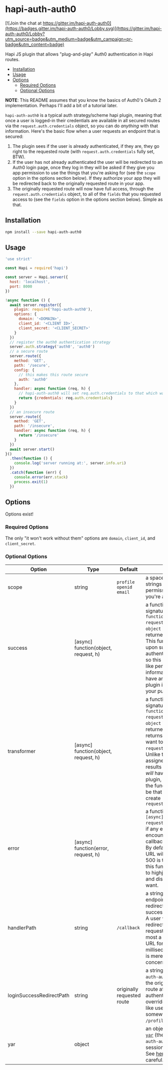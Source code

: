 # hapi-auth-auth0


[![Join the chat at https://gitter.im/hapi-auth-auth0](https://badges.gitter.im/hapi-auth-auth0/Lobby.svg)](https://gitter.im/hapi-auth-auth0/Lobby?utm_source=badge&utm_medium=badge&utm_campaign=pr-badge&utm_content=badge)

Hapi JS plugin that allows "plug-and-play" Auth0 authentication in Hapi routes.

<!-- toc -->

- [Installation](#installation)
- [Usage](#usage)
- [Options](#options)
  * [Required Options](#required-options)
  * [Optional Options](#optional-options)

<!-- tocstop -->

<strong>NOTE</strong>:  This README assumes that you know the basics of Auth0's OAuth 2 implementation.  Perhaps I'll add a bit of a tutorial later.

`hapi-auth-auth0` is a typical auth strategy/scheme hapi plugin, meaning that once a user is logged-in their credentials are available in all secured routes via the `request.auth.credentials` object, so you can do _anything_ with that information.  Here's the basic flow when a user requests an endpoint that is secured:

1.  The plugin sees if the user is already authenticated, if they are, they go right to the requested route (with `request.auth.credentials` fully set, BTW).
2. If the user has not already authenticated the user will be redirected to an Auth0 login page, once they log in they will be asked if they give you app permission to use the things that you're asking for (see the `scope` option in the options section below).  If they authorize your app they will be redirected back to the originally requested route in your app.
3. The originally requested route will now have full access, through the `request.auth.credentials` object, to all of the `fields` that you requested access to (see the `fields` option in the options section below).  Simple as that.

## Installation

```bash
npm install --save hapi-auth-auth0
```

## Usage

```js
'use strict'

const Hapi = require('hapi')

const server = Hapi.server({
  host: 'localhost',
  port: 8000
})

!async function () {
  await server.register({
    plugin: require('hapi-auth-auth0'),
    options: {
      domain: '<DOMAIN>',
      client_id: '<CLIENT ID>',
      client_secret: '<CLIENT_SECRET>'
    }
  })
  // register the auth0 authentication strategy
  server.auth.strategy('auth0', 'auth0')
  // a secure route
  server.route({
    method: 'GET',
    path: '/secure',
    config: {
      // this makes this route secure
      auth: 'auth0'
    },
    handler: async function (req, h) {
      // hapi-auth-auth0 will set req.auth.credentials to that which was returned by Auth0
      return {credentials: req.auth.credentials}
    }
  })
  // an insecure route
  server.route({
    method: 'GET',
    path: '/insecure',
    handler: async function (req, h) {
      return '/insecure'
    }
  })
  await server.start()
}()
  .then(function () {
    console.log('server running at:', server.info.uri)
  })
  .catch(function (err) {
    console.error(err.stack)
    process.exit(1)
  })
```

## Options

Options exist!

### Required Options

The only "it won't work without them" options are `domain`, `client_id`, and `client_secret`.

### Optional Options

| Option | Type | Default | Description |
| --- | --- | --- | --- |
|scope|string|`profile openid email`|a space-separated list of strings that represent the permissions/scopes that you're asking the user for|
|success|[async] function(object, request, h)||a function with the signature `[async] function(object, request, h)` (where `object` is the information returned from Auth0).  This function is called upon successful authentication with Auth0, so this is useful for things like persisting user information, it does not have any impact on the plugin itself, it's meant for your purposes|
|transformer|[async] function(object, request, h)||a function with the signature `[async] function(object, request, h)` (where `object` is the information returned from Auth0) that returns the object that you want to become `request.auth.credentials`.  Unlike the function assigned to `success`, the results of this function call _will_ have an impact on the plugin, namely whatever the function returns will be that which is used to create `request.auth.credentials`|
|error|[async] function(error, request, h)||a function with signature `[async] function(error, request, h)` that is called if any errors are encountered with the callback that Auth0 calls.  By default the callback URL will respond with a 500 is there is a problem, this function can be used to highjack the response and display whatever you want.|
|handlerPath|string|`/callback`|a string that is the endpoint that Auth0 redirects to after successful authentication.  A user will be immediately redirected to the originally requested endpoint, so at most a user might see this URL for a few milliseconds, changing it is merely a cosmetic concern|
|loginSuccessRedirectPath|string|originally requested route|a string, by default `hapi-auth-auth0` will redirect to the originally requested route after successful authentication, you can override that here, if you'd like user to be redirected somewhere else, like `/profile`, for example|
|yar|object||an object that is passed to [`yar`](https://github.com/hapijs/yar) (the plugin that `hapi-auth-auth0` uses for session management). See [here](https://github.com/charlesread/hapi-auth-auth0/blob/master/lib/options.js) for defaults.  Be careful.|
